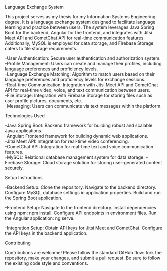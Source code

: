 Language Exchange System


This project serves as my thesis for my Information Systems Engineering degree. It is a language exchange system designed to facilitate language learning and practice between users. The system leverages Java Spring Boot for the backend, Angular for the frontend, and integrates with Jitsi Meet API and CometChat API for real-time communication features. Additionally, MySQL is employed for data storage, and Firebase Storage caters to file storage requirements.
    
-User Authentication: Secure user authentication and authorization system.  
-Profile Management: Users can create and manage their profiles, including language preferences and proficiency levels.  
-Language Exchange Matching: Algorithm to match users based on their language preferences and proficiency levels for exchange sessions.  
-Real-time Communication: Integration with Jitsi Meet API and CometChat API for real-time video, voice, and text communication between users.    
-File Storage: Integration with Firebase Storage for storing files such as user profile pictures, documents, etc.   
-Messaging: Users can communicate via text messages within the platform.

Technologies Used

-Java Spring Boot: Backend framework for building robust and scalable Java applications.  
-Angular: Frontend framework for building dynamic web applications.   
-Jitsi Meet API: Integration for real-time video conferencing.   
-CometChat API: Integration for real-time text and voice communication features.    
-MySQL: Relational database management system for data storage.
-Firebase Storage: Cloud storage solution for storing user-generated content securely.

Setup Instructions

-Backend Setup:
        Clone the repository.
        Navigate to the backend directory.
        Configure MySQL database settings in application.properties.
        Build and run the Spring Boot application.

-Frontend Setup:
        Navigate to the frontend directory.
        Install dependencies using npm: npm install.
        Configure API endpoints in environment files.
        Run the Angular application: ng serve.

-Integration Setup:
        Obtain API keys for Jitsi Meet and CometChat.
        Configure the API keys in the backend application.

Contributing

Contributions are welcome! Please follow the standard GitHub flow: fork the repository, make your changes, and submit a pull request. Be sure to follow the existing code style and conventions.
